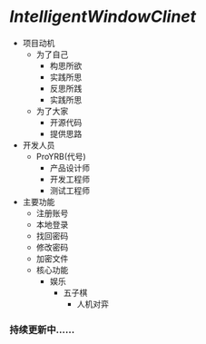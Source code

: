 # ***IntelligentWindowClinet***
* 项目动机
  * 为了自己
    * 构思所欲
    * 实践所思
    * 反思所践
    * 实践所思
  * 为了大家
    * 开源代码
    * 提供思路
* 开发人员
  * ProYRB(代号)
    * 产品设计师
    * 开发工程师
    * 测试工程师
* 主要功能
  * 注册账号
  * 本地登录
  * 找回密码
  * 修改密码
  * 加密文件
  * 核心功能
    * 娱乐
      * 五子棋
        * 人机对弈
### 持续更新中……
